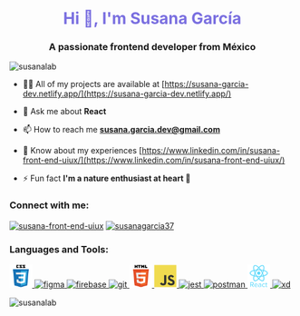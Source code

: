 <h1 align="center" style="color:#7A6FE0;">Hi 👋, I'm Susana García</h1>

<span align="center"  style="color:#7A6FE0;" ><h3 align="center">A passionate frontend developer from México</h3></span>

<p align="left"> <img src="https://komarev.com/ghpvc/?username=susanalab&label=Profile%20views&color=0e75b6&style=flat" alt="susanalab" /> </p>

- 👨‍💻 All of my projects are available at [https://susana-garcia-dev.netlify.app/](https://susana-garcia-dev.netlify.app/)

- 💬 Ask me about **React**

- 📫 How to reach me **susana.garcia.dev@gmail.com**

- 📄 Know about my experiences [https://www.linkedin.com/in/susana-front-end-uiux/](https://www.linkedin.com/in/susana-front-end-uiux/)

- ⚡ Fun fact **I'm a nature enthusiast at heart 🌿**

<h3 align="left">Connect with me:</h3>
<p align="left">
<a href="https://linkedin.com/in/susana-front-end-uiux" target="blank"><img align="center" src="https://raw.githubusercontent.com/rahuldkjain/github-profile-readme-generator/master/src/images/icons/Social/linked-in-alt.svg" alt="susana-front-end-uiux" height="30" width="40" /></a>
<a href="https://www.behance.net/susanagarcia37" target="blank"><img align="center" src="https://raw.githubusercontent.com/rahuldkjain/github-profile-readme-generator/master/src/images/icons/Social/behance.svg" alt="susanagarcia37" height="30" width="40" /></a>
</p>

<h3 align="left">Languages and Tools:</h3>
<p align="left"> <a href="https://www.w3schools.com/css/" target="_blank" rel="noreferrer"> <img src="https://raw.githubusercontent.com/devicons/devicon/master/icons/css3/css3-original-wordmark.svg" alt="css3" width="40" height="40"/> </a> <a href="https://www.figma.com/" target="_blank" rel="noreferrer"> <img src="https://www.vectorlogo.zone/logos/figma/figma-icon.svg" alt="figma" width="40" height="40"/> </a> <a href="https://firebase.google.com/" target="_blank" rel="noreferrer"> <img src="https://www.vectorlogo.zone/logos/firebase/firebase-icon.svg" alt="firebase" width="40" height="40"/> </a> <a href="https://git-scm.com/" target="_blank" rel="noreferrer"> <img src="https://www.vectorlogo.zone/logos/git-scm/git-scm-icon.svg" alt="git" width="40" height="40"/> </a> <a href="https://www.w3.org/html/" target="_blank" rel="noreferrer"> <img src="https://raw.githubusercontent.com/devicons/devicon/master/icons/html5/html5-original-wordmark.svg" alt="html5" width="40" height="40"/> </a> <a href="https://developer.mozilla.org/en-US/docs/Web/JavaScript" target="_blank" rel="noreferrer"> <img src="https://raw.githubusercontent.com/devicons/devicon/master/icons/javascript/javascript-original.svg" alt="javascript" width="40" height="40"/> </a> <a href="https://jestjs.io" target="_blank" rel="noreferrer"> <img src="https://www.vectorlogo.zone/logos/jestjsio/jestjsio-icon.svg" alt="jest" width="40" height="40"/> </a> <a href="https://postman.com" target="_blank" rel="noreferrer"> <img src="https://www.vectorlogo.zone/logos/getpostman/getpostman-icon.svg" alt="postman" width="40" height="40"/> </a> <a href="https://reactjs.org/" target="_blank" rel="noreferrer"> <img src="https://raw.githubusercontent.com/devicons/devicon/master/icons/react/react-original-wordmark.svg" alt="react" width="40" height="40"/> </a> <a href="https://www.adobe.com/products/xd.html" target="_blank" rel="noreferrer"> <img src="https://cdn.worldvectorlogo.com/logos/adobe-xd.svg" alt="xd" width="40" height="40"/> </a> </p>

<p><img align="center" src="https://github-readme-stats.vercel.app/api/top-langs?username=susanalab&show_icons=true&locale=en&layout=compact" alt="susanalab" /></p>
